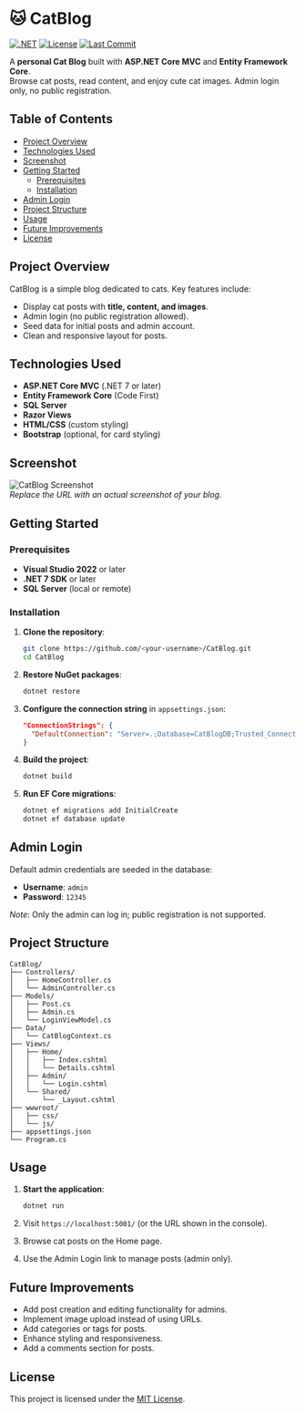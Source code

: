 # 🐱 CatBlog

[![.NET](https://img.shields.io/badge/.NET-7-blue)](https://dotnet.microsoft.com/)
[![License](https://img.shields.io/badge/License-MIT-green)](LICENSE)
[![Last Commit](https://img.shields.io/github/last-commit/<your-username>/CatBlog)](https://github.com/<your-username>/CatBlog)

A **personal Cat Blog** built with **ASP.NET Core MVC** and **Entity Framework Core**.  
Browse cat posts, read content, and enjoy cute cat images. Admin login only, no public registration.

## Table of Contents

- [Project Overview](#project-overview)
- [Technologies Used](#technologies-used)
- [Screenshot](#screenshot)
- [Getting Started](#getting-started)
  - [Prerequisites](#prerequisites)
  - [Installation](#installation)
- [Admin Login](#admin-login)
- [Project Structure](#project-structure)
- [Usage](#usage)
- [Future Improvements](#future-improvements)
- [License](#license)

## Project Overview

CatBlog is a simple blog dedicated to cats. Key features include:

- Display cat posts with **title, content, and images**.
- Admin login (no public registration allowed).
- Seed data for initial posts and admin account.
- Clean and responsive layout for posts.

## Technologies Used

- **ASP.NET Core MVC** (.NET 7 or later)
- **Entity Framework Core** (Code First)
- **SQL Server**
- **Razor Views**
- **HTML/CSS** (custom styling)
- **Bootstrap** (optional, for card styling)

## Screenshot

![CatBlog Screenshot](https://i.imgur.com/your-sample-image.jpg)  
*Replace the URL with an actual screenshot of your blog.*

## Getting Started

### Prerequisites

- **Visual Studio 2022** or later
- **.NET 7 SDK** or later
- **SQL Server** (local or remote)

### Installation

1. **Clone the repository**:

   ```bash
   git clone https://github.com/<your-username>/CatBlog.git
   cd CatBlog
   ```

2. **Restore NuGet packages**:

   ```bash
   dotnet restore
   ```

3. **Configure the connection string** in `appsettings.json`:

   ```json
   "ConnectionStrings": {
     "DefaultConnection": "Server=.;Database=CatBlogDB;Trusted_Connection=True;TrustServerCertificate=True;"
   }
   ```

4. **Build the project**:

   ```bash
   dotnet build
   ```

5. **Run EF Core migrations**:

   ```bash
   dotnet ef migrations add InitialCreate
   dotnet ef database update
   ```

## Admin Login

Default admin credentials are seeded in the database:

- **Username**: `admin`
- **Password**: `12345`

*Note*: Only the admin can log in; public registration is not supported.

## Project Structure

```
CatBlog/
├── Controllers/
│   ├── HomeController.cs
│   └── AdminController.cs
├── Models/
│   ├── Post.cs
│   ├── Admin.cs
│   └── LoginViewModel.cs
├── Data/
│   └── CatBlogContext.cs
├── Views/
│   ├── Home/
│   │   ├── Index.cshtml
│   │   └── Details.cshtml
│   ├── Admin/
│   │   └── Login.cshtml
│   └── Shared/
│       └── _Layout.cshtml
├── wwwroot/
│   ├── css/
│   └── js/
├── appsettings.json
└── Program.cs
```

## Usage

1. **Start the application**:

   ```bash
   dotnet run
   ```

2. Visit `https://localhost:5001/` (or the URL shown in the console).
3. Browse cat posts on the Home page.
4. Use the Admin Login link to manage posts (admin only).

## Future Improvements

- Add post creation and editing functionality for admins.
- Implement image upload instead of using URLs.
- Add categories or tags for posts.
- Enhance styling and responsiveness.
- Add a comments section for posts.

## License

This project is licensed under the [MIT License](LICENSE).